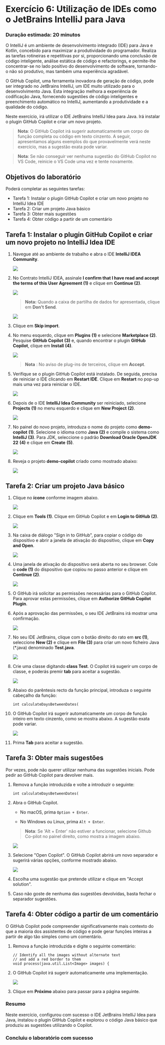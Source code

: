 # Exercício 6: Utilização de IDEs como o JetBrains IntelliJ para Java

### Duração estimada: 20 minutos

O IntelliJ é um ambiente de desenvolvimento integrado (IDE) para Java e Kotlin, concebido para maximizar a produtividade do programador. Realiza as tarefas rotineiras e repetitivas por si, proporcionando uma conclusão de código inteligente, análise estática de código e refactorings, e permite-lhe concentrar-se no lado positivo do desenvolvimento de software, tornando-o não só produtivo, mas também uma experiência agradável.

O GitHub Copilot, uma ferramenta inovadora de geração de código, pode ser integrado no JetBrains IntelliJ, um IDE muito utilizado para o desenvolvimento Java. Esta integração melhora a experiência de codificação Java, fornecendo sugestões de código inteligentes e preenchimento automático no IntelliJ, aumentando a produtividade e a qualidade do código.

Neste exercício, irá utilizar o IDE JetBrains IntelliJ Idea para Java. Irá instalar o plugin GitHub Copilot e criar um novo projeto.

> **Nota**: O GitHub Copilot irá sugerir automaticamente um corpo de função completa ou código em texto cinzento. A seguir, apresentamos alguns exemplos do que provavelmente verá neste exercício, mas a sugestão exata pode variar.

>**Nota**: Se não conseguir ver nenhuma sugestão do GitHub Copilot no VS Code, reinicie o VS Code uma vez e tente novamente.

## Objetivos do laboratório

Poderá completar as seguintes tarefas:

- Tarefa 1: Instalar o plugin GitHub Copilot e criar um novo projeto no IntelliJ Idea IDE
- Tarefa 2: Criar um projeto Java básico
- Tarefa 3: Obter mais sugestões
- Tarefa 4: Obter código a partir de um comentário

## Tarefa 1: Instalar o plugin GitHub Copilot e criar um novo projeto no IntelliJ Idea IDE

1. Navegue até ao ambiente de trabalho e abra o IDE **IntelliJ IDEA Community**.

   ![](../../media/30-10-24(4).png)

1. No Contrato IntelliJ IDEA, assinale **I confirm that I have read and accept the terms of this User Agreement (1)** e clique em **Continue (2)**.

   ![](../../media/E6-T1-S2.png)

    >**Nota:** Quando a caixa de partilha de dados for apresentada, clique em **Don't Send**.

    ![](../../media/E6-T1-S2.1.png)

1. Clique em **Skip import**.    

1. No menu esquerdo, clique em **Plugins** **(1)** e selecione **Marketplace** **(2)**. Pesquise **GitHub Copilot** **(3)** e, quando encontrar o plugin **GitHub Copilot**, clique em **Install** **(4)**.

   ![](../../media/install-plugin.png)

   >**Nota** : No aviso de plug-ins de terceiros, clique em **Accept**.

1. Verifique se o plugin GitHub Copilot está instalado. De seguida, precisa de reiniciar o IDE clicando em **Restart IDE**. Clique em **Restart** no pop-up mais uma vez para reiniciar o IDE.

   ![](../../media/restart-ide(1).png)

1. Depois de o IDE **IntelliJ Idea Community** ser reiniciado, selecione **Projects** **(1)** no menu esquerdo e clique em **New Project** **(2)**.

   ![](../../media/create-project.png)

1. No painel do novo projeto, introduza o nome do projeto como **demo-copilot** **(1)**. Selecione o idioma como **Java** **(2)** e compile o sistema como **IntelliJ** **(3)**. Para JDK, seleccione o padrão **Download Oracle OpenJDK 22** **(4)** e clique em **Create** **(5)**.

   ![](../../media/Exercise-06-v2-02.png)

1. Reveja o projeto **demo-copilot** criado como mostrado abaixo:

   ![](../../media/demo-copilot-project.png)

## Tarefa 2: Criar um projeto Java básico

1. Clique no **ícone** conforme imagem abaixo.

   ![](../../media/icon.png)

1. Clique em **Tools (1)**. Clique em GitHub Copilot e em **Login to GitHub (2)**.

   ![](../../media/login.png)

1. Na caixa de diálogo "Sign in to GitHub", para copiar o código do dispositivo e abrir a janela de ativação do dispositivo, clique em **Copy and Open**.

   ![](../../media/ex6-copy-code.png)

1. Uma janela de ativação do dispositivo será aberta no seu browser. Cole o **code (1)** do dispositivo que copiou no passo anterior e clique em **Continue (2)**.

   ![](../../media/ex6-device-activation.png)

1. O GitHub irá solicitar as permissões necessárias para o GitHub Copilot. Para aprovar estas permissões, clique em **Authorize GitHub Copilot Plugin**.

1. Após a aprovação das permissões, o seu IDE JetBrains irá mostrar uma confirmação.

   ![](../../media/Exercise-06-v2-04.png)

1. No seu IDE JetBrains, clique com o botão direito do rato em **src (1)**, seleccione **New (2)** e clique em **File (3)** para criar um novo ficheiro Java (*.java) denominado **Test.java**.

   ![](../../media/ex6-test-java.png)

1. Crie uma classe digitando **class Test**. O Copilot irá sugerir um corpo de classe, e poderás premir **tab** para aceitar a sugestão.

   ![](../../media/ex6-class-test.png)

1. Abaixo do parêntesis recto da função principal, introduza o seguinte cabeçalho da função:

    ```
    int calculateDaysBetweenDates(
    ```

1. O GitHub Copilot irá sugerir automaticamente um corpo de função inteiro em texto cinzento, como se mostra abaixo. A sugestão exata pode variar.

   ![](../../media/ex6-days.png)

1. Prima **Tab** para aceitar a sugestão.

## Tarefa 3: Obter mais sugestões

Por vezes, pode não querer utilizar nenhuma das sugestões iniciais. Pode pedir ao GitHub Copilot para devolver mais.

1. Remova a função introduzida e volte a introduzir o seguinte:

    ```
    int calculateDaysBetweenDates(
    ```

1. Abra o GitHub Copilot.

    - No macOS, prima `Option + Enter`.

    - No Windows ou Linux, prima `Alt + Enter`.

    >**Nota**: Se 'Alt + Enter' não estiver a funcionar, selecione Github Co-pilot no painel direito, como mostra a imagem abaixo.

    ![](../../media/github.png)

1. Selecione "Open Copilot". O GitHub Copilot abrirá um novo separador e sugerirá várias opções, conforme mostrado abaixo.

   ![](../../media/ex6-copilot-suggestion.png)

1. Escolha uma sugestão que pretende utilizar e clique em "Accept solution".

1. Caso não goste de nenhuma das sugestões devolvidas, basta fechar o separador sugestões.


## Tarefa 4:  Obter código a partir de um comentário

O GitHub Copilot pode compreender significativamente mais contexto do que a maioria dos assistentes de código e pode gerar funções inteiras a partir de algo tão simples como um comentário.

1. Remova a função introduzida e digite o seguinte comentário:

   ```
   // Identify all the images without alternate text
   // and add a red border to them
   void process(java.util.List<Image> images) {
   ```

2. O GitHub Copilot irá sugerir automaticamente uma implementação.

   ![](../../media/ex6-image-suggestion.png)

 <validation step="364115e7-deff-4c32-96e9-fa5d2122a86f" />

3. Clique em **Próximo** abaixo para passar para a página seguinte.

### Resumo

Neste exercício, configurou com sucesso o IDE JetBrains IntelliJ Idea para Java, instalou o plugin GitHub Copilot e explorou o código Java básico que produziu as sugestões utilizando o Copilot.

### Concluiu o laboratório com sucesso